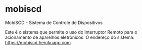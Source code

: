 # mobiscd
MobiSCD - Sistema de Controle de Dispositivos

Este é o sistema que permite o uso do Interruptor Remoto para o acionamento de aparelhos eletrônicos.
O endereço do sistema: https://mobiscd.herokuapp.com
